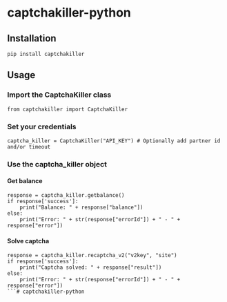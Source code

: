 # captchakiller-python

## Installation
`pip install captchakiller`

## Usage
### Import the CaptchaKiller class
`from captchakiller import CaptchaKiller`

### Set your credentials
`captcha_killer = CaptchaKiller("API_KEY") # Optionally add partner id and/or timeout`

### Use the captcha_killer object
#### Get balance
```
response = captcha_killer.getbalance()
if response['success']:
    print("Balance: " + response["balance"])
else:
    print("Error: " + str(response["errorId"]) + " - " + response["error"])
```
#### Solve captcha
```
response = captcha_killer.recaptcha_v2("v2key", "site")
if response['success']:
    print("Captcha solved: " + response["result"])
else:
    print("Error: " + str(response["errorId"]) + " - " + response["error"])
```#   c a p t c h a k i l l e r - p y t h o n  
 